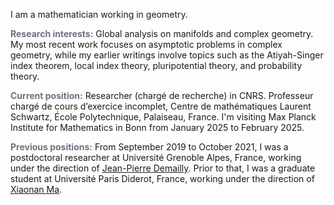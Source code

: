 I am a mathematician working in geometry.

<b style="color: #766C7F;">Research interests:</b> Global analysis on manifolds and complex geometry. My most recent work focuses on asymptotic problems in complex geometry, while my earlier writings involve topics such as the Atiyah-Singer index theorem, local index theory, pluripotential theory, and probability theory.

<b style="color: #766C7F;">Current position:</b> Researcher (chargé de recherche) in CNRS.
Professeur chargé de cours d’exercice incomplet, Centre de mathématiques Laurent Schwartz, École Polytechnique, Palaiseau, France.
I'm visiting Max Planck Institute for Mathematics in Bonn from January 2025 to February 2025.

<b style="color: #766C7F;">Previous positions:</b> From September 2019 to October 2021, I was a postdoctoral researcher at Université Grenoble Alpes, France, working under the direction of
<a href="https://www-fourier.ujf-grenoble.fr/~demailly/">Jean-Pierre Demailly</a>.
Prior to that, I was a graduate student at Université Paris Diderot, France, working under the direction of <a href="https://webusers.imj-prg.fr/~xiaonan.ma/">Xiaonan Ma</a>.
